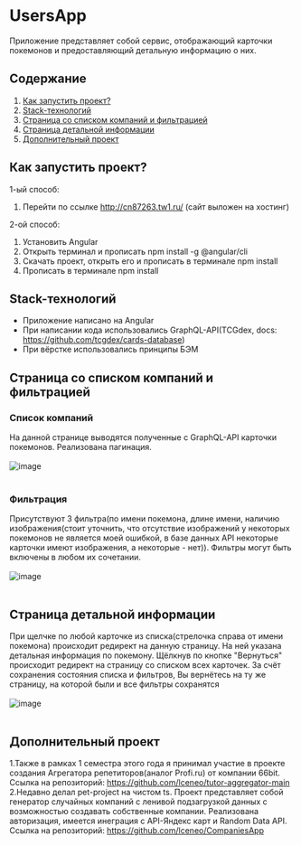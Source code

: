 # UsersApp
Приложение представляет собой сервис, отображающий карточки покемонов и предоставляющий детальную информацию о них.
## Содержание

1. <a href = "#start">Как запустить проект?</a>
2. <a href = "#stack">Stack-технологий</a>
3. <a href = "#main_page">Страница со списком компаний и фильтрацией<a>
4. <a href = "#info_page">Страница детальной информации</a>
5. <a href = "#additional">Дополнительный проект</a>

<a name = start></a>
## Как запустить проект?
1-ый способ:
  1. Перейти по ссылке http://cn87263.tw1.ru/ (сайт выложен на хостинг)

2-ой способ:
  1. Установить Angular 
  2. Открыть терминал и прописать npm install -g @angular/cli
  3. Скачать проект, открыть его и прописать в терминале npm install
  4. Прописать в терминале npm install
  
## Stack-технологий
- Приложение написано на Angular
- При написании кода использовались GraphQL-API(TCGdex, docs: https://github.com/tcgdex/cards-database)
- При вёрстке использовались принципы БЭМ

<a name = main_page></a>
## Страница со списком компаний и фильтрацией

### Список компаний
На данной странице выводятся полученные с GraphQL-API карточки покемонов. Реализована пагинация.
<br><br>
![image](https://user-images.githubusercontent.com/94864786/217897054-be967cb9-6262-4d35-9bc7-11430a711c81.png)
<br><br>


### Фильтрация
Присутствуют 3 фильтра(по имени покемона, длине имени, наличию изображения(стоит уточнить, что отсутствие изображений у некоторых покемонов не является моей ошибкой, в базе данных API некоторые карточки имеют изображения, а некоторые - нет)).
Фильтры могут быть включены в любом их сочетании. 
<br><br>
![image](https://user-images.githubusercontent.com/94864786/217897592-041e2931-817a-4ad4-93c5-a2ca56de2517.png)
<br><br>

<a name = info_page></a>
## Страница детальной информации

При щелчке по любой карточке из списка(стрелочка справа от имени покемона) происходит редирект на данную страницу.
На ней указана детальная информация по покемону. Щёлкнув по кнопке "Вернуться" происходит редирект на страницу со списком всех карточек. За счёт сохранения состояния списка и фильтров, Вы вернётесь на ту же страницу, на которой были и все фильтры сохранятся
<br><br>
![image](https://user-images.githubusercontent.com/94864786/217897918-dbcbabc2-03c8-4ced-a34b-d9364b94c3ba.png)
<br><br>
<a name = additional></a>
## Дополнительный проект
1.Также в рамках 1 семестра этого года я принимал участие в проекте создания Агрегатора репетиторов(аналог Profi.ru) от компании 66bit.
Ссылка на репозиторий: https://github.com/lceneo/tutor-aggregator-main
<br>
2.Недавно делал pet-project на чистом ts. Проект представляет собой генератор случайных компаний с ленивой подзагрузкой данных с возможностью создавать собственные компании. Реализована авторизация, имеется инеграция с API-Яндекс карт и Random Data API.
Ссылка на репозиторий: https://github.com/lceneo/CompaniesApp
